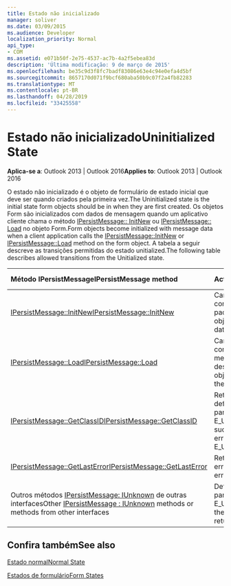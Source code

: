 ```yaml
---
title: Estado não inicializado
manager: soliver
ms.date: 03/09/2015
ms.audience: Developer
localization_priority: Normal
api_type:
- COM
ms.assetid: e071b50f-2e75-4537-ac7b-4a2f5ebea83d
description: 'Última modificação: 9 de março de 2015'
ms.openlocfilehash: be35c9d3f8fc7badf83086e63e4c94e0efa4d5bf
ms.sourcegitcommit: 8657170d071f9bcf680aba50b9c07f2a4fb82283
ms.translationtype: MT
ms.contentlocale: pt-BR
ms.lasthandoff: 04/28/2019
ms.locfileid: "33425558"
---
```

# <a name="uninitialized-state"></a><span data-ttu-id="90b00-103">Estado não inicializado</span><span class="sxs-lookup"><span data-stu-id="90b00-103">Uninitialized State</span></span>

  
  
<span data-ttu-id="90b00-104">**Aplica-se a**: Outlook 2013 | Outlook 2016</span><span class="sxs-lookup"><span data-stu-id="90b00-104">**Applies to**: Outlook 2013 | Outlook 2016</span></span> 
  
<span data-ttu-id="90b00-105">O estado não inicializado é o objeto de formulário de estado inicial que deve ser quando criados pela primeira vez.</span><span class="sxs-lookup"><span data-stu-id="90b00-105">The Uninitialized state is the initial state form objects should be in when they are first created.</span></span> <span data-ttu-id="90b00-106">Os objetos Form são inicializados com dados de mensagem quando um aplicativo cliente chama o método [IPersistMessage:: InitNew](ipersistmessage-initnew.md) ou [IPersistMessage:: Load](ipersistmessage-load.md) no objeto Form.</span><span class="sxs-lookup"><span data-stu-id="90b00-106">Form objects become initialized with message data when a client application calls the [IPersistMessage::InitNew](ipersistmessage-initnew.md) or [IPersistMessage::Load](ipersistmessage-load.md) method on the form object.</span></span> <span data-ttu-id="90b00-107">A tabela a seguir descreve as transições permitidas do estado unitialized.</span><span class="sxs-lookup"><span data-stu-id="90b00-107">The following table describes allowed transitions from the Unitialized state.</span></span> 
  
|<span data-ttu-id="90b00-108">**Método IPersistMessage**</span><span class="sxs-lookup"><span data-stu-id="90b00-108">**IPersistMessage method**</span></span>|<span data-ttu-id="90b00-109">**Action**</span><span class="sxs-lookup"><span data-stu-id="90b00-109">**Action**</span></span>|<span data-ttu-id="90b00-110">**Novo estado**</span><span class="sxs-lookup"><span data-stu-id="90b00-110">**New state**</span></span>|
|:-----|:-----|:-----|
|[<span data-ttu-id="90b00-111">IPersistMessage::InitNew</span><span class="sxs-lookup"><span data-stu-id="90b00-111">IPersistMessage::InitNew</span></span>](ipersistmessage-initnew.md) <br/> |<span data-ttu-id="90b00-112">Carregar o objeto Form com dados padrão.</span><span class="sxs-lookup"><span data-stu-id="90b00-112">Load the form object with default data.</span></span>  <br/> |[<span data-ttu-id="90b00-113">Normal</span><span class="sxs-lookup"><span data-stu-id="90b00-113">Normal</span></span>](normal-state.md) <br/> |
|[<span data-ttu-id="90b00-114">IPersistMessage::Load</span><span class="sxs-lookup"><span data-stu-id="90b00-114">IPersistMessage::Load</span></span>](ipersistmessage-load.md) <br/> |<span data-ttu-id="90b00-115">Carregar o objeto Form com dados da mensagem de destino.</span><span class="sxs-lookup"><span data-stu-id="90b00-115">Load the form object with data from the target message.</span></span>  <br/> |<span data-ttu-id="90b00-116">Normal</span><span class="sxs-lookup"><span data-stu-id="90b00-116">Normal</span></span>  <br/> |
|[<span data-ttu-id="90b00-117">IPersistMessage::GetClassID</span><span class="sxs-lookup"><span data-stu-id="90b00-117">IPersistMessage::GetClassID</span></span>](ipersistmessage-getclassid.md) <br/> |<span data-ttu-id="90b00-118">Retornar êxito ou definir o último erro para e retornar E_UNEXPECTED.</span><span class="sxs-lookup"><span data-stu-id="90b00-118">Return success, or set the last error to and return E_UNEXPECTED.</span></span>  <br/> |<span data-ttu-id="90b00-119">Não inicializado</span><span class="sxs-lookup"><span data-stu-id="90b00-119">Uninitialized</span></span>  <br/> |
|[<span data-ttu-id="90b00-120">IPersistMessage::GetLastError</span><span class="sxs-lookup"><span data-stu-id="90b00-120">IPersistMessage::GetLastError</span></span>](ipersistmessage-getlasterror.md) <br/> |<span data-ttu-id="90b00-121">Retorna o último erro.</span><span class="sxs-lookup"><span data-stu-id="90b00-121">Return the last error.</span></span>  <br/> |<span data-ttu-id="90b00-122">Não inicializado</span><span class="sxs-lookup"><span data-stu-id="90b00-122">Uninitialized</span></span>  <br/> |
|<span data-ttu-id="90b00-123">Outros métodos [IPersistMessage: IUnknown](ipersistmessageiunknown.md) de outras interfaces</span><span class="sxs-lookup"><span data-stu-id="90b00-123">Other [IPersistMessage : IUnknown](ipersistmessageiunknown.md) methods or methods from other interfaces</span></span>  <br/> |<span data-ttu-id="90b00-124">Definir o último erro para e retornar E_UNEXPECTED.</span><span class="sxs-lookup"><span data-stu-id="90b00-124">Set the last error to and return E_UNEXPECTED.</span></span>  <br/> |<span data-ttu-id="90b00-125">Não inicializado</span><span class="sxs-lookup"><span data-stu-id="90b00-125">Uninitialized</span></span>  <br/> |
   
## <a name="see-also"></a><span data-ttu-id="90b00-126">Confira também</span><span class="sxs-lookup"><span data-stu-id="90b00-126">See also</span></span>



[<span data-ttu-id="90b00-127">Estado normal</span><span class="sxs-lookup"><span data-stu-id="90b00-127">Normal State</span></span>](normal-state.md)
  
[<span data-ttu-id="90b00-128">Estados de formulário</span><span class="sxs-lookup"><span data-stu-id="90b00-128">Form States</span></span>](form-states.md)

